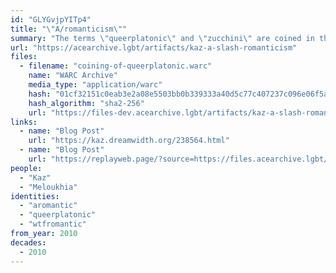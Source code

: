 ```yaml
---
id: "GLYGvjpYITp4"
title: "\"A/romanticism\""
summary: "The terms \"queerplatonic\" and \"zucchini\" are coined in the comments of a blog post on aromanticism"
url: "https://acearchive.lgbt/artifacts/kaz-a-slash-romanticism"
files:
  - filename: "coining-of-queerplatonic.warc"
    name: "WARC Archive"
    media_type: "application/warc"
    hash: "01cf32151c0eab3e2a08e5503bb0b339333a40d5c77c407237c096e06f5a41fe"
    hash_algorithm: "sha2-256"
    url: "https://files-dev.acearchive.lgbt/artifacts/kaz-a-slash-romanticism/coining-of-queerplatonic.warc"
links:
  - name: "Blog Post"
    url: "https://kaz.dreamwidth.org/238564.html"
  - name: "Blog Post"
    url: "https://replayweb.page/?source=https://files.acearchive.lgbt/artifacts/kaz-a-slash-romanticism/coining-of-queerplatonic.warc#view=resources&urlSearchType=prefix&url=https%3A%2F%2Fkaz.dreamwidth.org%2F238564.html"
people:
  - "Kaz"
  - "Meloukhia"
identities:
  - "aromantic"
  - "queerplatonic"
  - "wtfromantic"
from_year: 2010
decades:
  - 2010
---
```

